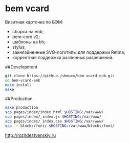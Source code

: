 # bem vcard

Визитная карточка по БЭМ:
* сборка на enb;
* bem-core v2;
* шаблоны на bh;
* stylus;
* заинлайненные SVG-логотипы для поддержки Retina;
* корректная поддержка различных разрешений.

##Development
```bash
git clone https://github./sbmaxx/bem-vcard-enb.git
cd bem-vcard-enb
make install
make
```

##Production
```bash
make production
scp pages/index/index.html $HOSTING:/var/www/
scp pages/index/_index.js $HOSTING:/var/www/
scp pages/index/_index.css $HOSTING:/var/www/
scp -r blocks/font/ $HOSTING:/var/www/blocks/font/
```

http://rozhdestvenskiy.ru
